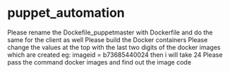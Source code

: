 # puppet_automation

Please rename the Dockefile_puppetmaster with Dockerfile and do the same for the client as well 
Please build the Docker containers 
Please change the values at the top with the last two digits of the docker images which are created 
eg: imageid = b73685440024 then i will take 24
Please pass the command docker images and find out the image code
